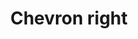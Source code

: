 ---
title: Chevron right
tags: ["chevron", "right", "direction", "pointer", "navigate"]
icon: chevron-right
svg: '<svg xmlns="http://www.w3.org/2000/svg" width="24" height="24" fill="none" viewBox="0 0 24 24" stroke-width="1.5" stroke-linecap="round" stroke-linejoin="round" stroke="currentColor"><path d="m9 18 6-6-6-6"/></svg>'
---